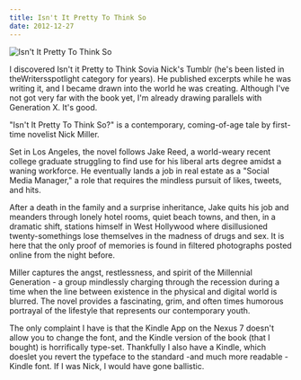 ```yaml
---
title: Isn't It Pretty To Think So
date: 2012-12-27
---
```


![Isn't It Pretty To Think So](https://source.unsplash.com/0gkw_9fy0eQ/1600x900)

I discovered Isn't it Pretty to Think Sovia Nick's Tumblr (he's been listed in theWritersspotlight category for years). He published excerpts while he was writing it, and I became drawn into the world he was creating. Although I've not got very far with the book yet, I'm already drawing parallels with Generation X. It's good.

"Isn't It Pretty To Think So?" is a contemporary, coming-of-age tale by first-time novelist Nick Miller.

Set in Los Angeles, the novel follows Jake Reed, a world-weary recent college graduate struggling to find use for his liberal arts degree amidst a waning workforce. He eventually lands a job in real estate as a "Social Media Manager," a role that requires the mindless pursuit of likes, tweets, and hits.

After a death in the family and a surprise inheritance, Jake quits his job and meanders through lonely hotel rooms, quiet beach towns, and then, in a dramatic shift, stations himself in West Hollywood where disillusioned twenty-somethings lose themselves in the madness of drugs and sex. It is here that the only proof of memories is found in filtered photographs posted online from the night before.

Miller captures the angst, restlessness, and spirit of the Millennial Generation - a group mindlessly charging through the recession during a time when the line between existence in the physical and digital world is blurred. The novel provides a fascinating, grim, and often times humorous portrayal of the lifestyle that represents our contemporary youth.

The only complaint I have is that the Kindle App on the Nexus 7 doesn't allow you to change the font, and the Kindle version of the book (that I bought) is horrifically type-set. Thankfully I also have a Kindle, which doeslet you revert the typeface to the standard -and much more readable -Kindle font. If I was Nick, I would have gone ballistic.
